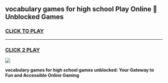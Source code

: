 
## vocabulary games for high school Play Online 👋 Unblocked Games
<h3>
<a href="https://news.freeplayer.one?title=vocabulary_games_for_high_school&ref=17GH">CLICK TO PLAY</a></h3>
<hr>

<h3>
<a href="https://news.freeplayer.one?title=vocabulary_games_for_high_school&ref=17GH">CLICK 2 PLAY</a>
  
</h3>

<a href="https://news.freeplayer.one?title=vocabulary_games_for_high_school&ref=17GH/"><img src="https://clearcache.store/games.png"></a>


**vocabulary games for high school games unblocked: Your Gateway to Fun and Accessible Online Gaming**
